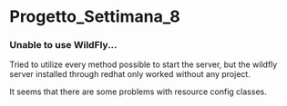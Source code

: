 # Progetto_Settimana_8

### Unable to use WildFly...

Tried to utilize every method possible to start the server, but the wildfly server installed through redhat only worked without any project. 

It seems that there are some problems with resource config classes.


